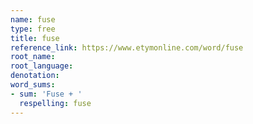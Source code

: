 ```yaml
---
name: fuse
type: free
title: fuse
reference_link: https://www.etymonline.com/word/fuse
root_name: 
root_language: 
denotation: 
word_sums:
- sum: 'Fuse + '
  respelling: fuse
---
```

